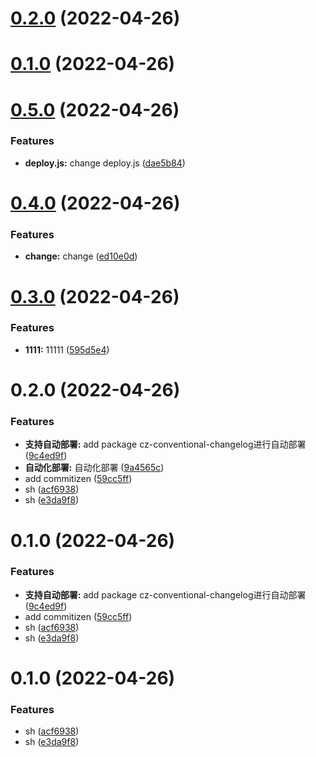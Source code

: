 # [0.2.0](https://github.com/Joyee/vue_app/compare/v0.1.0...v0.2.0) (2022-04-26)



# [0.1.0](https://github.com/Joyee/vue_app/compare/v0.5.0...v0.1.0) (2022-04-26)



# [0.5.0](https://github.com/Joyee/vue_app/compare/v0.4.0...v0.5.0) (2022-04-26)


### Features

* **deploy.js:** change deploy.js ([dae5b84](https://github.com/Joyee/vue_app/commit/dae5b847b8f07b2b43f2463362bd36f5c825299f))



# [0.4.0](https://github.com/Joyee/vue_app/compare/v0.3.0...v0.4.0) (2022-04-26)


### Features

* **change:** change ([ed10e0d](https://github.com/Joyee/vue_app/commit/ed10e0d774420e74ca1da670bdf3fbb5ae69f371))



# [0.3.0](https://github.com/Joyee/vue_app/compare/v0.2.0...v0.3.0) (2022-04-26)


### Features

* **1111:** 11111 ([595d5e4](https://github.com/Joyee/vue_app/commit/595d5e4fcabbe6ab3384f8978389280ebc19216a))



# 0.2.0 (2022-04-26)


### Features

* **支持自动部署:** add package cz-conventional-changelog进行自动部署 ([9c4ed9f](https://github.com/Joyee/vue_app/commit/9c4ed9f14a3d71137afe5ca90c67b9535b476746))
* **自动化部署:** 自动化部署 ([9a4565c](https://github.com/Joyee/vue_app/commit/9a4565ca4070aa1627ecce672acac14fa43965bb))
* add commitizen ([59cc5ff](https://github.com/Joyee/vue_app/commit/59cc5ff63670e3ef22d2383ceae621a7f0ab4120))
* sh ([acf6938](https://github.com/Joyee/vue_app/commit/acf693856a268ea0321d71965ffd6a0cdc489cf7))
* sh ([e3da9f8](https://github.com/Joyee/vue_app/commit/e3da9f844e0b8a776bfb9b645161e7a9a9709b50))



# 0.1.0 (2022-04-26)


### Features

* **支持自动部署:** add package cz-conventional-changelog进行自动部署 ([9c4ed9f](https://github.com/Joyee/vue_app/commit/9c4ed9f14a3d71137afe5ca90c67b9535b476746))
* add commitizen ([59cc5ff](https://github.com/Joyee/vue_app/commit/59cc5ff63670e3ef22d2383ceae621a7f0ab4120))
* sh ([acf6938](https://github.com/Joyee/vue_app/commit/acf693856a268ea0321d71965ffd6a0cdc489cf7))
* sh ([e3da9f8](https://github.com/Joyee/vue_app/commit/e3da9f844e0b8a776bfb9b645161e7a9a9709b50))



# 0.1.0 (2022-04-26)


### Features

* sh ([acf6938](https://github.com/Joyee/vue_app/commit/acf693856a268ea0321d71965ffd6a0cdc489cf7))
* sh ([e3da9f8](https://github.com/Joyee/vue_app/commit/e3da9f844e0b8a776bfb9b645161e7a9a9709b50))



